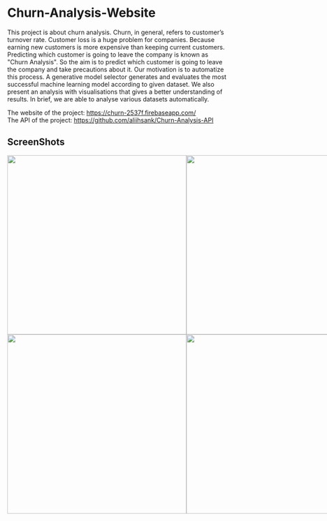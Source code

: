 # Churn-Analysis-Website

This project is about churn analysis. Churn, in general, refers to customer’s turnover rate. Customer loss is a huge problem for companies. Because earning new customers is more expensive than keeping current customers. Predicting which customer is going to leave the company is known as "Churn Analysis". So the aim is to predict which customer is going to leave the company and take precautions about it.
Our motivation is to automatize this process. A generative model selector generates and evaluates the most successful machine learning model according to given dataset. We also present an analysis with visualisations that gives a better understanding of results. 
In brief, we are able to analyse various datasets automatically.

The website of the project: https://churn-2537f.firebaseapp.com/ </br>
The API of the project: https://github.com/aliihsank/Churn-Analysis-API

## ScreenShots
<p style="display: table-cell; float: none; vertical-align: middle;">
  <img src="https://user-images.githubusercontent.com/22731894/79567796-7d71b680-80bd-11ea-8f84-a17cfa629a2e.png" width="410">
  <img src="https://user-images.githubusercontent.com/22731894/79567823-89f60f00-80bd-11ea-95dd-038950e93ab3.png" width="410">
</p>
<p style="display: table-cell; float: none; vertical-align: middle;">
  <img src="https://user-images.githubusercontent.com/22731894/79567828-8b273c00-80bd-11ea-8c87-bf4b73142ae9.png" width="410">
  <img src="https://user-images.githubusercontent.com/22731894/79567829-8c586900-80bd-11ea-972d-656b0523b185.png" width="410">
</p>
<p style="display: table-cell; float: none; vertical-align: middle;">
  <img src="https://user-images.githubusercontent.com/22731894/79567833-8cf0ff80-80bd-11ea-8455-8a77b6b6cc08.png" width="410">
  <img src="https://user-images.githubusercontent.com/22731894/79567835-8d899600-80bd-11ea-9dda-95352cc7a1a4.png" width="410">
</p>
<p style="display: table-cell; float: none; vertical-align: middle;">
  <img src="https://user-images.githubusercontent.com/22731894/79567837-8e222c80-80bd-11ea-9517-cab62f039668.png" width="410">
  <img src="https://user-images.githubusercontent.com/22731894/79567842-8ebac300-80bd-11ea-85fc-f7a2cb8ac68e.png" width="410">
</p>
<p style="display: table-cell; float: none; vertical-align: middle;">
  <img src="https://user-images.githubusercontent.com/22731894/79567844-8febf000-80bd-11ea-8539-a976c93e4914.png" width="410">
  <img src="https://user-images.githubusercontent.com/22731894/79567847-90848680-80bd-11ea-82ae-ba0ea3e4de9e.png" width="410">
</p>
<p style="display: table-cell; float: none; vertical-align: middle;">
  <img src="https://user-images.githubusercontent.com/22731894/79567849-91b5b380-80bd-11ea-9d8d-652185b245eb.png" width="410">
</p>
